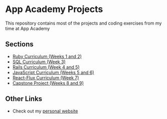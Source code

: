 # App Academy Projects
This repository contains most of the projects and coding exercises from my time at App Academy

## Sections
 * [Ruby Curriculum (Weeks 1 and 2)](./01-ruby-curriculum)
 * [SQL Curriculum (Week 3)](./sql-curriculum)
 * [Rails Curriculum (Week 4 and 5)](./rails-curriculum)
 * [JavaScript Curriculum (Weeks 5 and 6)](./js-curriculum)
 * [React-Flux Curriculum (Week 7)](./react-flux-curriculum)
 * [Capstone Project (Weeks 8 and 9)](https://github.com/christopherchiles1/life-tracker)

## Other Links
 * Check out my [personal website](http://www.christopherchiles.com/)
